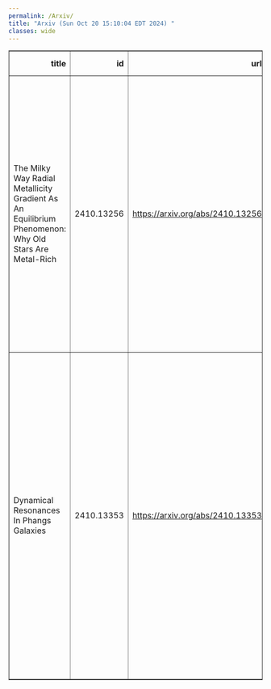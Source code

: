 ```yaml
---
permalink: /Arxiv/
title: "Arxiv (Sun Oct 20 15:10:04 EDT 2024) "
classes: wide
---
```

<table border="1" class="dataframe">
  <thead>
    <tr style="text-align: right;">
      <th>title</th>
      <th>id</th>
      <th>url</th>
      <th>authors</th>
      <th>Local Authors</th>
    </tr>
  </thead>
  <tbody>
    <tr>
      <td>The Milky Way Radial Metallicity Gradient As An Equilibrium Phenomenon:   Why Old Stars Are Metal-Rich</td>
      <td>2410.13256</td>
      <td><a href="https://arxiv.org/abs/2410.13256" target="_blank">https://arxiv.org/abs/2410.13256</a></td>
      <td>James W. Johnson, David H. Weinberg, Guillermo A. Blanc, Ana Bonaca, Gwen C. Rudie, N/A Yuxi, N/A Lu, Bronwyn Reichardt Chu, Emily J. Griffith, Tawny Sit, Jennifer A. Johnson, Liam O. Dubay, Miqaela K. Weller, Daniel A. Boyea, Jonathan C. Bird</td>
      <td>David Weinberg, Jennifer Johnson</td>
    </tr>
    <tr>
      <td>Dynamical Resonances In Phangs Galaxies</td>
      <td>2410.13353</td>
      <td><a href="https://arxiv.org/abs/2410.13353" target="_blank">https://arxiv.org/abs/2410.13353</a></td>
      <td>Marina Ruiz-García, Miguel Querejeta, Santiago García-Burillo, Eric Emsellem, Sharon E. Meidt, Mattia C. Sormani, Eva Schinnerer, Thomas G. Williams, Zein Bazzi, Dario Colombo, Damian R. Gleis, Oleg Y. Gnedin, Ralf S. Klessen, Adam K. Leroy, Patricia Sánchez-Blázquez, Sophia K. Stuber</td>
      <td>Adam Leroy</td>
    </tr>
  </tbody>
</table>
